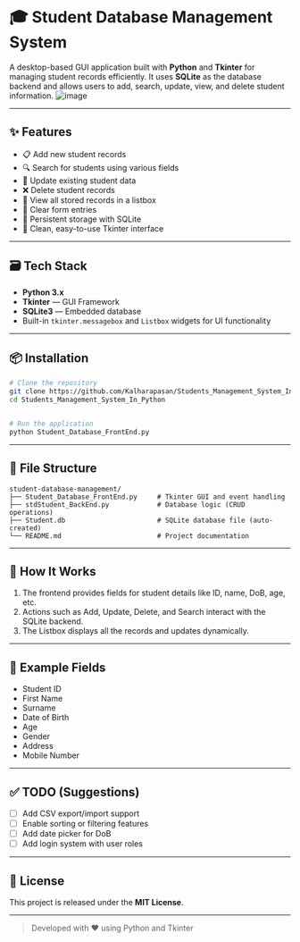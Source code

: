 
# 🎓 Student Database Management System

A desktop-based GUI application built with **Python** and **Tkinter** for managing student records efficiently. It uses **SQLite** as the database backend and allows users to add, search, update, view, and delete student information.
![image](https://github.com/user-attachments/assets/0c25f6d4-bb40-4774-91b1-8dd635f5b73c)

---

## ✨ Features

- 📋 Add new student records
- 🔍 Search for students using various fields
- 🔁 Update existing student data
- ❌ Delete student records
- 📄 View all stored records in a listbox
- 🧼 Clear form entries
- 💾 Persistent storage with SQLite
- 🎨 Clean, easy-to-use Tkinter interface

---

## 🗃️ Tech Stack

- **Python 3.x**
- **Tkinter** — GUI Framework
- **SQLite3** — Embedded database
- Built-in `tkinter.messagebox` and `Listbox` widgets for UI functionality

---

## 📦 Installation

```bash
# Clone the repository
git clone https://github.com/Kalharapasan/Students_Management_System_In_Python.git
cd Students_Management_System_In_Python


# Run the application
python Student_Database_FrontEnd.py
```

---

## 📁 File Structure

```
student-database-management/
├── Student_Database_FrontEnd.py     # Tkinter GUI and event handling
├── stdStudent_BackEnd.py            # Database logic (CRUD operations)
├── Student.db                       # SQLite database file (auto-created)
└── README.md                        # Project documentation
```

---

## 🧪 How It Works

1. The frontend provides fields for student details like ID, name, DoB, age, etc.
2. Actions such as Add, Update, Delete, and Search interact with the SQLite backend.
3. The Listbox displays all the records and updates dynamically.

---

## 📌 Example Fields

- Student ID
- First Name
- Surname
- Date of Birth
- Age
- Gender
- Address
- Mobile Number

---

## ✅ TODO (Suggestions)

- [ ] Add CSV export/import support
- [ ] Enable sorting or filtering features
- [ ] Add date picker for DoB
- [ ] Add login system with user roles

---

## 📃 License

This project is released under the **MIT License**.

---

> Developed with ❤️ using Python and Tkinter
